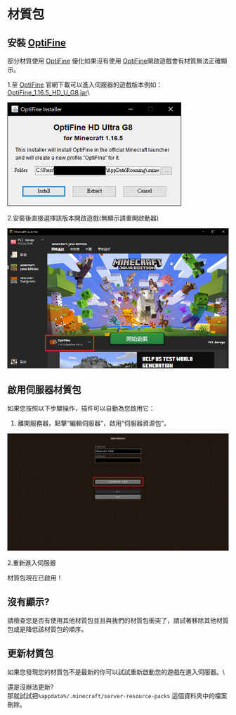 # 材質包

## 安裝 [OptiFine](https://optifine.net/home)&#x20;

部分材質使用 [OptiFine](https://optifine.net/home) 優化如果沒有使用 [OptiFine](https://optifine.net/home)開啟遊戲會有材質無法正確顯示。

&#x20;  1.至 [OptiFine](https://optifine.net/home) 官網下載可以進入伺服器的遊戲版本例如：[OptiFine\_1.16.5\_HD\_U\_G8.jar](https://optifine.net/adloadx?f=OptiFine\_1.16.5\_HD\_U\_G8.jar)\


![](<../.gitbook/assets/image (181).png>)

&#x20;   2.安裝後直接選擇該版本開啟遊戲(無顯示請重開啟動器)

![](<../.gitbook/assets/image (180).png>)

## 啟用伺服器材質包

如果您按照以下步驟操作，插件可以自動為您啟用它：

1. 離開服務器，點擊“編輯伺服器”，啟用“伺服器資源包”。

![](<../.gitbook/assets/image (179).png>)

2.重新進入伺服器

材質包現在已啟用！

## 沒有顯示?

請檢查您是否有使用其他材質包並且與我們的材質包衝突了，請試著移除其他材質包或是降低該材質包的順序。

## 更新材質包

如果您發現您的材質包不是最新的你可以試試重新啟動您的遊戲在進入伺服器。\


還是沒辦法更新?\
那就試試把`%appdata%/.minecraft/server-resource-packs` 這個資料夾中的檔案刪除。
